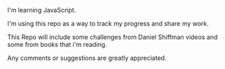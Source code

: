 

I'm learning JavaScript. 



I'm using this repo as a way to track my progress and share my work.



This Repo will include some challenges from Daniel Shiffman videos and some from books that i'm reading.



Any comments or suggestions are greatly appreciated.   
